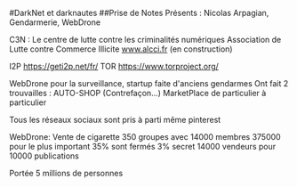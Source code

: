 #DarkNet et darknautes
##Prise de Notes
Présents : Nicolas Arpagian, Gendarmerie, WebDrone

C3N  : Le centre de lutte contre les criminalités numériques
Association de Lutte contre Commerce Illicite www.alcci.fr (en construction)

I2P
https://geti2p.net/fr/
TOR
https://www.torproject.org/

WebDrone pour la surveillance, startup faite d'anciens gendarmes
Ont fait 2 trouvailles :
AUTO-SHOP (Contrefaçon...)
MarketPlace de particulier à particulier

Tous les réseaux sociaux sont pris à parti même pinterest

WebDrone:
Vente de cigarette
350 groupes avec 14000 membres 
375000 pour le plus important
35% sont fermés
3% secret
14000 vendeurs pour 10000 publications

Portée 5 millions de personnes
